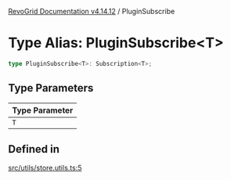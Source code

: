 [RevoGrid Documentation v4.14.12](README.md) / PluginSubscribe

# Type Alias: PluginSubscribe\<T\>

```ts
type PluginSubscribe<T>: Subscription<T>;
```

## Type Parameters

| Type Parameter |
| ------ |
| `T` |

## Defined in

[src/utils/store.utils.ts:5](https://github.com/revolist/revogrid/blob/ee1081dbd910f211c490863a4b642535e5dce01e/src/utils/store.utils.ts#L5)
